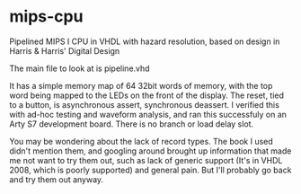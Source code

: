 # mips-cpu
Pipelined MIPS I CPU in VHDL with hazard resolution, based on design in Harris &amp; Harris' Digital Design

The main file to look at is pipeline.vhd

It has a simple memory map of 64 32bit words of memory, with the top word being mapped to the LEDs on the front of the display. The reset, tied to a button, is asynchronous assert, synchronous deassert. I verified this with ad-hoc testing and waveform analysis, and ran this successfuly on an Arty S7 development board. There is no branch or load delay slot.

You may be wondering about the lack of record types. The book I used didn't mention them, and googling around brought up information that made me not want to try them out, such as lack of generic support (It's in VHDL 2008, which is poorly supported) and general pain. But I'll probably go back and try them out anyway.
